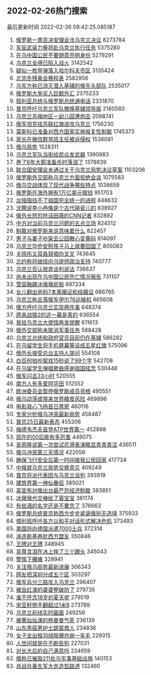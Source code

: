## 2022-02-26热门搜索 
最后更新时间 2022-02-26 08:42:25.085187 
1. [俄罗斯一票否决安理会涉乌克兰决议](https://s.weibo.com/weibo?q=%23%E4%BF%84%E7%BD%97%E6%96%AF%E4%B8%80%E7%A5%A8%E5%90%A6%E5%86%B3%E5%AE%89%E7%90%86%E4%BC%9A%E6%B6%89%E4%B9%8C%E5%85%8B%E5%85%B0%E5%86%B3%E8%AE%AE%23&Refer=top) 8273784
1. [车臣武装力量将赴乌克兰执行任务](https://s.weibo.com/weibo?q=%23%E8%BD%A6%E8%87%A3%E6%AD%A6%E8%A3%85%E5%8A%9B%E9%87%8F%E5%B0%86%E8%B5%B4%E4%B9%8C%E5%85%8B%E5%85%B0%E6%89%A7%E8%A1%8C%E4%BB%BB%E5%8A%A1%23&Refer=top) 5375280
1. [在乌中国公民不要随意亮明身份](https://s.weibo.com/weibo?q=%23%E5%9C%A8%E4%B9%8C%E4%B8%AD%E5%9B%BD%E5%85%AC%E6%B0%91%E4%B8%8D%E8%A6%81%E9%9A%8F%E6%84%8F%E4%BA%AE%E6%98%8E%E8%BA%AB%E4%BB%BD%23&Refer=top) 5279291
1. [乌克兰全境已陷入战火](https://s.weibo.com/weibo?q=%23%E4%B9%8C%E5%85%8B%E5%85%B0%E5%85%A8%E5%A2%83%E5%B7%B2%E9%99%B7%E5%85%A5%E6%88%98%E7%81%AB%23&Refer=top) 3142542
1. [疑似一枚导弹落入哈尔科夫市区](https://s.weibo.com/weibo?q=%23%E7%96%91%E4%BC%BC%E4%B8%80%E6%9E%9A%E5%AF%BC%E5%BC%B9%E8%90%BD%E5%85%A5%E5%93%88%E5%B0%94%E7%A7%91%E5%A4%AB%E5%B8%82%E5%8C%BA%23&Refer=top) 3135424
1. [北京冬残奥会赛程表](https://s.weibo.com/weibo?q=%23%E5%8C%97%E4%BA%AC%E5%86%AC%E6%AE%8B%E5%A5%A5%E4%BC%9A%E8%B5%9B%E7%A8%8B%E8%A1%A8%23&Refer=top) 2582956
1. [乌军方称已消灭潜入基辅的俄先头部队](https://s.weibo.com/weibo?q=%23%E4%B9%8C%E5%86%9B%E6%96%B9%E7%A7%B0%E5%B7%B2%E6%B6%88%E7%81%AD%E6%BD%9C%E5%85%A5%E5%9F%BA%E8%BE%85%E7%9A%84%E4%BF%84%E5%85%88%E5%A4%B4%E9%83%A8%E9%98%9F%23&Refer=top) 2535017
1. [俄罗斯大举买入巨额外汇](https://s.weibo.com/weibo?q=%23%E4%BF%84%E7%BD%97%E6%96%AF%E5%A4%A7%E4%B8%BE%E4%B9%B0%E5%85%A5%E5%B7%A8%E9%A2%9D%E5%A4%96%E6%B1%87%23&Refer=top) 2375233
1. [叙利亚总统与俄罗斯总统通电话](https://s.weibo.com/weibo?q=%23%E5%8F%99%E5%88%A9%E4%BA%9A%E6%80%BB%E7%BB%9F%E4%B8%8E%E4%BF%84%E7%BD%97%E6%96%AF%E6%80%BB%E7%BB%9F%E9%80%9A%E7%94%B5%E8%AF%9D%23&Refer=top) 2331870
1. [普京呼吁乌克兰军队撤换基辅领导层](https://s.weibo.com/weibo?q=%23%E6%99%AE%E4%BA%AC%E5%91%BC%E5%90%81%E4%B9%8C%E5%85%8B%E5%85%B0%E5%86%9B%E9%98%9F%E6%92%A4%E6%8D%A2%E5%9F%BA%E8%BE%85%E9%A2%86%E5%AF%BC%E5%B1%82%23&Refer=top) 2180560
1. [乌克兰苏梅地区一幼儿园遭炮击](https://s.weibo.com/weibo?q=%23%E4%B9%8C%E5%85%8B%E5%85%B0%E8%8B%8F%E6%A2%85%E5%9C%B0%E5%8C%BA%E4%B8%80%E5%B9%BC%E5%84%BF%E5%9B%AD%E9%81%AD%E7%82%AE%E5%87%BB%23&Refer=top) 2098741
1. [俄军坦克挂苏联红旗进攻乌克兰](https://s.weibo.com/weibo?q=%23%E4%BF%84%E5%86%9B%E5%9D%A6%E5%85%8B%E6%8C%82%E8%8B%8F%E8%81%94%E7%BA%A2%E6%97%97%E8%BF%9B%E6%94%BB%E4%B9%8C%E5%85%8B%E5%85%B0%23&Refer=top) 1756230
1. [莫斯科已准备对西方国家实施报复性制裁](https://s.weibo.com/weibo?q=%23%E8%8E%AB%E6%96%AF%E7%A7%91%E5%B7%B2%E5%87%86%E5%A4%87%E5%AF%B9%E8%A5%BF%E6%96%B9%E5%9B%BD%E5%AE%B6%E5%AE%9E%E6%96%BD%E6%8A%A5%E5%A4%8D%E6%80%A7%E5%88%B6%E8%A3%81%23&Refer=top) 1745373
1. [家长在微信群骂班主任被诉侵权](https://s.weibo.com/weibo?q=%23%E5%AE%B6%E9%95%BF%E5%9C%A8%E5%BE%AE%E4%BF%A1%E7%BE%A4%E9%AA%82%E7%8F%AD%E4%B8%BB%E4%BB%BB%E8%A2%AB%E8%AF%89%E4%BE%B5%E6%9D%83%23&Refer=top) 1536081
1. [俄乌局势](https://s.weibo.com/weibo?q=%23%E4%BF%84%E4%B9%8C%E5%B1%80%E5%8A%BF%23&Refer=top) 1528311
1. [乌克兰军队当街给民众发武器](https://s.weibo.com/weibo?q=%23%E4%B9%8C%E5%85%8B%E5%85%B0%E5%86%9B%E9%98%9F%E5%BD%93%E8%A1%97%E7%BB%99%E6%B0%91%E4%BC%97%E5%8F%91%E6%AD%A6%E5%99%A8%23&Refer=top) 1390983
1. [养了6年大鹅准备杀时落泪了](https://s.weibo.com/weibo?q=%23%E5%85%BB%E4%BA%866%E5%B9%B4%E5%A4%A7%E9%B9%85%E5%87%86%E5%A4%87%E6%9D%80%E6%97%B6%E8%90%BD%E6%B3%AA%E4%BA%86%23&Refer=top) 1378639
1. [联合国安理会未通过关于乌克兰局势决议草案](https://s.weibo.com/weibo?q=%23%E8%81%94%E5%90%88%E5%9B%BD%E5%AE%89%E7%90%86%E4%BC%9A%E6%9C%AA%E9%80%9A%E8%BF%87%E5%85%B3%E4%BA%8E%E4%B9%8C%E5%85%8B%E5%85%B0%E5%B1%80%E5%8A%BF%E5%86%B3%E8%AE%AE%E8%8D%89%E6%A1%88%23&Refer=top) 1103206
1. [俄罗斯外交部称乌克兰方面拒绝会谈](https://s.weibo.com/weibo?q=%23%E4%BF%84%E7%BD%97%E6%96%AF%E5%A4%96%E4%BA%A4%E9%83%A8%E7%A7%B0%E4%B9%8C%E5%85%8B%E5%85%B0%E6%96%B9%E9%9D%A2%E6%8B%92%E7%BB%9D%E4%BC%9A%E8%B0%88%23&Refer=top) 1075583
1. [俄乌交战体现了现代战争哪些特点](https://s.weibo.com/weibo?q=%23%E4%BF%84%E4%B9%8C%E4%BA%A4%E6%88%98%E4%BD%93%E7%8E%B0%E4%BA%86%E7%8E%B0%E4%BB%A3%E6%88%98%E4%BA%89%E5%93%AA%E4%BA%9B%E7%89%B9%E7%82%B9%23&Refer=top) 1038659
1. [俄罗斯在海外拥有1万亿美元暗钱](https://s.weibo.com/weibo?q=%23%E4%BF%84%E7%BD%97%E6%96%AF%E5%9C%A8%E6%B5%B7%E5%A4%96%E6%8B%A5%E6%9C%891%E4%B8%87%E4%BA%BF%E7%BE%8E%E5%85%83%E6%9A%97%E9%92%B1%23&Refer=top) 951703
1. [台独阻挡不了祖国完全统一的进程](https://s.weibo.com/weibo?q=%23%E5%8F%B0%E7%8B%AC%E9%98%BB%E6%8C%A1%E4%B8%8D%E4%BA%86%E7%A5%96%E5%9B%BD%E5%AE%8C%E5%85%A8%E7%BB%9F%E4%B8%80%E7%9A%84%E8%BF%9B%E7%A8%8B%23&Refer=top) 848632
1. [沈腾说李小冉像是个古代碰瓷儿的](https://s.weibo.com/weibo?q=%23%E6%B2%88%E8%85%BE%E8%AF%B4%E6%9D%8E%E5%B0%8F%E5%86%89%E5%83%8F%E6%98%AF%E4%B8%AA%E5%8F%A4%E4%BB%A3%E7%A2%B0%E7%93%B7%E5%84%BF%E7%9A%84%23&Refer=top) 839927
1. [俄外长怒怼抢话田薇的CNN记者](https://s.weibo.com/weibo?q=%23%E4%BF%84%E5%A4%96%E9%95%BF%E6%80%92%E6%80%BC%E6%8A%A2%E8%AF%9D%E7%94%B0%E8%96%87%E7%9A%84CNN%E8%AE%B0%E8%80%85%23&Refer=top) 832892
1. [中方对当前乌克兰问题的五点立场](https://s.weibo.com/weibo?q=%23%E4%B8%AD%E6%96%B9%E5%AF%B9%E5%BD%93%E5%89%8D%E4%B9%8C%E5%85%8B%E5%85%B0%E9%97%AE%E9%A2%98%E7%9A%84%E4%BA%94%E7%82%B9%E7%AB%8B%E5%9C%BA%23&Refer=top) 824512
1. [制裁对俄罗斯来说意味着什么](https://s.weibo.com/weibo?q=%23%E5%88%B6%E8%A3%81%E5%AF%B9%E4%BF%84%E7%BD%97%E6%96%AF%E6%9D%A5%E8%AF%B4%E6%84%8F%E5%91%B3%E7%9D%80%E4%BB%80%E4%B9%88%23&Refer=top) 822457
1. [男子与妻子吵架去公园散心变黄码](https://s.weibo.com/weibo?q=%23%E7%94%B7%E5%AD%90%E4%B8%8E%E5%A6%BB%E5%AD%90%E5%90%B5%E6%9E%B6%E5%8E%BB%E5%85%AC%E5%9B%AD%E6%95%A3%E5%BF%83%E5%8F%98%E9%BB%84%E7%A0%81%23&Refer=top) 814097
1. [乌克兰华侨安慰孩子马上就要回国了](https://s.weibo.com/weibo?q=%23%E4%B9%8C%E5%85%8B%E5%85%B0%E5%8D%8E%E4%BE%A8%E5%AE%89%E6%85%B0%E5%AD%A9%E5%AD%90%E9%A9%AC%E4%B8%8A%E5%B0%B1%E8%A6%81%E5%9B%9E%E5%9B%BD%E4%BA%86%23&Refer=top) 805083
1. [关晓彤又双叒叕唱你叉叉](https://s.weibo.com/weibo?q=%23%E5%85%B3%E6%99%93%E5%BD%A4%E5%8F%88%E5%8F%8C%E5%8F%92%E5%8F%95%E5%94%B1%E4%BD%A0%E5%8F%89%E5%8F%89%23&Refer=top) 743645
1. [北约称将继续向乌提供政治支持](https://s.weibo.com/weibo?q=%23%E5%8C%97%E7%BA%A6%E7%A7%B0%E5%B0%86%E7%BB%A7%E7%BB%AD%E5%90%91%E4%B9%8C%E6%8F%90%E4%BE%9B%E6%94%BF%E6%B2%BB%E6%94%AF%E6%8C%81%23&Refer=top) 740777
1. [乌克兰否认放弃谈判说法](https://s.weibo.com/weibo?q=%23%E4%B9%8C%E5%85%8B%E5%85%B0%E5%90%A6%E8%AE%A4%E6%94%BE%E5%BC%83%E8%B0%88%E5%88%A4%E8%AF%B4%E6%B3%95%23&Refer=top) 736637
1. [尚未出现在乌中国公民伤亡情况报告](https://s.weibo.com/weibo?q=%23%E5%B0%9A%E6%9C%AA%E5%87%BA%E7%8E%B0%E5%9C%A8%E4%B9%8C%E4%B8%AD%E5%9B%BD%E5%85%AC%E6%B0%91%E4%BC%A4%E4%BA%A1%E6%83%85%E5%86%B5%E6%8A%A5%E5%91%8A%23&Refer=top) 731107
1. [雪容融踢冰墩墩屁股](https://s.weibo.com/weibo?q=%23%E9%9B%AA%E5%AE%B9%E8%9E%8D%E8%B8%A2%E5%86%B0%E5%A2%A9%E5%A2%A9%E5%B1%81%E8%82%A1%23&Refer=top) 697334
1. [女儿翻出爸妈7本离婚证和结婚证](https://s.weibo.com/weibo?q=%23%E5%A5%B3%E5%84%BF%E7%BF%BB%E5%87%BA%E7%88%B8%E5%A6%887%E6%9C%AC%E7%A6%BB%E5%A9%9A%E8%AF%81%E5%92%8C%E7%BB%93%E5%A9%9A%E8%AF%81%23&Refer=top) 686765
1. [乌克兰称击落俄军伊尔76运输机](https://s.weibo.com/weibo?q=%23%E4%B9%8C%E5%85%8B%E5%85%B0%E7%A7%B0%E5%87%BB%E8%90%BD%E4%BF%84%E5%86%9B%E4%BC%8A%E5%B0%9476%E8%BF%90%E8%BE%93%E6%9C%BA%23&Refer=top) 665608
1. [俄方呼吁乌克兰实现两件事](https://s.weibo.com/weibo?q=%23%E4%BF%84%E6%96%B9%E5%91%BC%E5%90%81%E4%B9%8C%E5%85%8B%E5%85%B0%E5%AE%9E%E7%8E%B0%E4%B8%A4%E4%BB%B6%E4%BA%8B%23&Refer=top) 648374
1. [原来战狼2的这一幕是真的](https://s.weibo.com/weibo?q=%23%E5%8E%9F%E6%9D%A5%E6%88%98%E7%8B%BC2%E7%9A%84%E8%BF%99%E4%B8%80%E5%B9%95%E6%98%AF%E7%9C%9F%E7%9A%84%23&Refer=top) 636554
1. [我驻乌克兰大使馆再发提醒](https://s.weibo.com/weibo?q=%23%E6%88%91%E9%A9%BB%E4%B9%8C%E5%85%8B%E5%85%B0%E5%A4%A7%E4%BD%BF%E9%A6%86%E5%86%8D%E5%8F%91%E6%8F%90%E9%86%92%23&Refer=top) 611613
1. [俄外交部称未取消军事任务](https://s.weibo.com/weibo?q=%23%E4%BF%84%E5%A4%96%E4%BA%A4%E9%83%A8%E7%A7%B0%E6%9C%AA%E5%8F%96%E6%B6%88%E5%86%9B%E4%BA%8B%E4%BB%BB%E5%8A%A1%23&Refer=top) 588428
1. [乌克兰总统和政府官员目前仍在基辅](https://s.weibo.com/weibo?q=%23%E4%B9%8C%E5%85%8B%E5%85%B0%E6%80%BB%E7%BB%9F%E5%92%8C%E6%94%BF%E5%BA%9C%E5%AE%98%E5%91%98%E7%9B%AE%E5%89%8D%E4%BB%8D%E5%9C%A8%E5%9F%BA%E8%BE%85%23&Refer=top) 586282
1. [在乌留学生将手机屏幕等设成五星红旗](https://s.weibo.com/weibo?q=%23%E5%9C%A8%E4%B9%8C%E7%95%99%E5%AD%A6%E7%94%9F%E5%B0%86%E6%89%8B%E6%9C%BA%E5%B1%8F%E5%B9%95%E7%AD%89%E8%AE%BE%E6%88%90%E4%BA%94%E6%98%9F%E7%BA%A2%E6%97%97%23&Refer=top) 575096
1. [俄外长接受总台主持人提问](https://s.weibo.com/weibo?q=%23%E4%BF%84%E5%A4%96%E9%95%BF%E6%8E%A5%E5%8F%97%E6%80%BB%E5%8F%B0%E4%B8%BB%E6%8C%81%E4%BA%BA%E6%8F%90%E9%97%AE%23&Refer=top) 554108
1. [白百何拍吵架戏15秒说了99个字](https://s.weibo.com/weibo?q=%23%E7%99%BD%E7%99%BE%E4%BD%95%E6%8B%8D%E5%90%B5%E6%9E%B6%E6%88%8F15%E7%A7%92%E8%AF%B4%E4%BA%8699%E4%B8%AA%E5%AD%97%23&Refer=top) 542708
1. [在乌留学生弹唱歌曲感谢祖国挂念](https://s.weibo.com/weibo?q=%23%E5%9C%A8%E4%B9%8C%E7%95%99%E5%AD%A6%E7%94%9F%E5%BC%B9%E5%94%B1%E6%AD%8C%E6%9B%B2%E6%84%9F%E8%B0%A2%E7%A5%96%E5%9B%BD%E6%8C%82%E5%BF%B5%23&Refer=top) 530448
1. [俄军闪击33小时](https://s.weibo.com/weibo?q=%23%E4%BF%84%E5%86%9B%E9%97%AA%E5%87%BB33%E5%B0%8F%E6%97%B6%23&Refer=top) 520555
1. [南方人有多爱阿华田](https://s.weibo.com/weibo?q=%23%E5%8D%97%E6%96%B9%E4%BA%BA%E6%9C%89%E5%A4%9A%E7%88%B1%E9%98%BF%E5%8D%8E%E7%94%B0%23&Refer=top) 512552
1. [欧洲委员会暂停俄罗斯成员资格](https://s.weibo.com/weibo?q=%23%E6%AC%A7%E6%B4%B2%E5%A7%94%E5%91%98%E4%BC%9A%E6%9A%82%E5%81%9C%E4%BF%84%E7%BD%97%E6%96%AF%E6%88%90%E5%91%98%E8%B5%84%E6%A0%BC%23&Refer=top) 495551
1. [俄乌动荡或带来世界粮食风险](https://s.weibo.com/weibo?q=%23%E4%BF%84%E4%B9%8C%E5%8A%A8%E8%8D%A1%E6%88%96%E5%B8%A6%E6%9D%A5%E4%B8%96%E7%95%8C%E7%B2%AE%E9%A3%9F%E9%A3%8E%E9%99%A9%23&Refer=top) 469896
1. [电影我心飞扬首日票房](https://s.weibo.com/weibo?q=%23%E7%94%B5%E5%BD%B1%E6%88%91%E5%BF%83%E9%A3%9E%E6%89%AC%E9%A6%96%E6%97%A5%E7%A5%A8%E6%88%BF%23&Refer=top) 460116
1. [专家分析俄乌冲突最新局势](https://s.weibo.com/weibo?q=%23%E4%B8%93%E5%AE%B6%E5%88%86%E6%9E%90%E4%BF%84%E4%B9%8C%E5%86%B2%E7%AA%81%E6%9C%80%E6%96%B0%E5%B1%80%E5%8A%BF%23&Refer=top) 458487
1. [普京25日最新表态](https://s.weibo.com/weibo?q=%23%E6%99%AE%E4%BA%AC25%E6%97%A5%E6%9C%80%E6%96%B0%E8%A1%A8%E6%80%81%23&Refer=top) 455206
1. [梅德韦杰夫首登ATP世界第一](https://s.weibo.com/weibo?q=%23%E6%A2%85%E5%BE%B7%E9%9F%A6%E6%9D%B0%E5%A4%AB%E9%A6%96%E7%99%BBATP%E4%B8%96%E7%95%8C%E7%AC%AC%E4%B8%80%23&Refer=top) 452998
1. [现在的00后能有多厉害](https://s.weibo.com/weibo?q=%23%E7%8E%B0%E5%9C%A8%E7%9A%8400%E5%90%8E%E8%83%BD%E6%9C%89%E5%A4%9A%E5%8E%89%E5%AE%B3%23&Refer=top) 449075
1. [吴奇隆说第一次尝试花滑表演略显青青青涩](https://s.weibo.com/weibo?q=%23%E5%90%B4%E5%A5%87%E9%9A%86%E8%AF%B4%E7%AC%AC%E4%B8%80%E6%AC%A1%E5%B0%9D%E8%AF%95%E8%8A%B1%E6%BB%91%E8%A1%A8%E6%BC%94%E7%95%A5%E6%98%BE%E9%9D%92%E9%9D%92%E9%9D%92%E6%B6%A9%23&Refer=top) 436511
1. [俄乌冲突第三天情况](https://s.weibo.com/weibo?q=%23%E4%BF%84%E4%B9%8C%E5%86%B2%E7%AA%81%E7%AC%AC%E4%B8%89%E5%A4%A9%E6%83%85%E5%86%B5%23&Refer=top) 422056
1. [确保飞行安全后第一时间接我公民回家](https://s.weibo.com/weibo?q=%23%E7%A1%AE%E4%BF%9D%E9%A3%9E%E8%A1%8C%E5%AE%89%E5%85%A8%E5%90%8E%E7%AC%AC%E4%B8%80%E6%97%B6%E9%97%B4%E6%8E%A5%E6%88%91%E5%85%AC%E6%B0%91%E5%9B%9E%E5%AE%B6%23&Refer=top) 417734
1. [中俄就乌克兰局势交换意见](https://s.weibo.com/weibo?q=%23%E4%B8%AD%E4%BF%84%E5%B0%B1%E4%B9%8C%E5%85%8B%E5%85%B0%E5%B1%80%E5%8A%BF%E4%BA%A4%E6%8D%A2%E6%84%8F%E8%A7%81%23&Refer=top) 409249
1. [普京将派代表团与乌克兰谈判](https://s.weibo.com/weibo?q=%23%E6%99%AE%E4%BA%AC%E5%B0%86%E6%B4%BE%E4%BB%A3%E8%A1%A8%E5%9B%A2%E4%B8%8E%E4%B9%8C%E5%85%8B%E5%85%B0%E8%B0%88%E5%88%A4%23&Refer=top) 393919
1. [建筑界第一神仙眷侣](https://s.weibo.com/weibo?q=%E5%BB%BA%E7%AD%91%E7%95%8C%E7%AC%AC%E4%B8%80%E7%A5%9E%E4%BB%99%E7%9C%B7%E4%BE%A3&Refer=top) 385021
1. [英宣布对俄出台最严厉经济制裁](https://s.weibo.com/weibo?q=%23%E8%8B%B1%E5%AE%A3%E5%B8%83%E5%AF%B9%E4%BF%84%E5%87%BA%E5%8F%B0%E6%9C%80%E4%B8%A5%E5%8E%89%E7%BB%8F%E6%B5%8E%E5%88%B6%E8%A3%81%23&Refer=top) 383851
1. [冰墩墩也交棒给了蓉宝宝](https://s.weibo.com/weibo?q=%23%E5%86%B0%E5%A2%A9%E5%A2%A9%E4%B9%9F%E4%BA%A4%E6%A3%92%E7%BB%99%E4%BA%86%E8%93%89%E5%AE%9D%E5%AE%9D%23&Refer=top) 381174
1. [有些酒的名字还是不要念了](https://s.weibo.com/weibo?q=%23%E6%9C%89%E4%BA%9B%E9%85%92%E7%9A%84%E5%90%8D%E5%AD%97%E8%BF%98%E6%98%AF%E4%B8%8D%E8%A6%81%E5%BF%B5%E4%BA%86%23&Refer=top) 376663
1. [俄罗斯总统普京称西方步步紧逼俄别无选择](https://s.weibo.com/weibo?q=%23%E4%BF%84%E7%BD%97%E6%96%AF%E6%80%BB%E7%BB%9F%E6%99%AE%E4%BA%AC%E7%A7%B0%E8%A5%BF%E6%96%B9%E6%AD%A5%E6%AD%A5%E7%B4%A7%E9%80%BC%E4%BF%84%E5%88%AB%E6%97%A0%E9%80%89%E6%8B%A9%23&Refer=top) 375933
1. [塔利班呼吁各方以和平对话形式解决危机](https://s.weibo.com/weibo?q=%23%E5%A1%94%E5%88%A9%E7%8F%AD%E5%91%BC%E5%90%81%E5%90%84%E6%96%B9%E4%BB%A5%E5%92%8C%E5%B9%B3%E5%AF%B9%E8%AF%9D%E5%BD%A2%E5%BC%8F%E8%A7%A3%E5%86%B3%E5%8D%B1%E6%9C%BA%23&Refer=top) 373493
1. [美国将向德国派遣7000士兵](https://s.weibo.com/weibo?q=%23%E7%BE%8E%E5%9B%BD%E5%B0%86%E5%90%91%E5%BE%B7%E5%9B%BD%E6%B4%BE%E9%81%A37000%E5%A3%AB%E5%85%B5%23&Refer=top) 372314
1. [泽连斯基再批西方盟友](https://s.weibo.com/weibo?q=%23%E6%B3%BD%E8%BF%9E%E6%96%AF%E5%9F%BA%E5%86%8D%E6%89%B9%E8%A5%BF%E6%96%B9%E7%9B%9F%E5%8F%8B%23&Refer=top) 350846
1. [王牌对王牌](https://s.weibo.com/weibo?q=%E7%8E%8B%E7%89%8C%E5%AF%B9%E7%8E%8B%E7%89%8C&Refer=top) 348945
1. [吴尊含泪在冰上摔了三个跟头](https://s.weibo.com/weibo?q=%23%E5%90%B4%E5%B0%8A%E5%90%AB%E6%B3%AA%E5%9C%A8%E5%86%B0%E4%B8%8A%E6%91%94%E4%BA%86%E4%B8%89%E4%B8%AA%E8%B7%9F%E5%A4%B4%23&Refer=top) 345043
1. [警惕下腰瘫](https://s.weibo.com/weibo?q=%23%E8%AD%A6%E6%83%95%E4%B8%8B%E8%85%B0%E7%98%AB%23&Refer=top) 328941
1. [关注俄乌局势最新进展](https://s.weibo.com/weibo?q=%23%E5%85%B3%E6%B3%A8%E4%BF%84%E4%B9%8C%E5%B1%80%E5%8A%BF%E6%9C%80%E6%96%B0%E8%BF%9B%E5%B1%95%23&Refer=top) 306343
1. [网友把深圳分成五个区](https://s.weibo.com/weibo?q=%23%E7%BD%91%E5%8F%8B%E6%8A%8A%E6%B7%B1%E5%9C%B3%E5%88%86%E6%88%90%E4%BA%94%E4%B8%AA%E5%8C%BA%23&Refer=top) 303297
1. [俄军兵分三路攻入乌克兰](https://s.weibo.com/weibo?q=%23%E4%BF%84%E5%86%9B%E5%85%B5%E5%88%86%E4%B8%89%E8%B7%AF%E6%94%BB%E5%85%A5%E4%B9%8C%E5%85%8B%E5%85%B0%23&Refer=top) 296407
1. [被岳红演的婆婆整破防了](https://s.weibo.com/weibo?q=%23%E8%A2%AB%E5%B2%B3%E7%BA%A2%E6%BC%94%E7%9A%84%E5%A9%86%E5%A9%86%E6%95%B4%E7%A0%B4%E9%98%B2%E4%BA%86%23&Refer=top) 279735
1. [谁不怀念18岁的夏天呢](https://s.weibo.com/weibo?q=%23%E8%B0%81%E4%B8%8D%E6%80%80%E5%BF%B518%E5%B2%81%E7%9A%84%E5%A4%8F%E5%A4%A9%E5%91%A2%23&Refer=top) 279519
1. [宋亚轩侧手翻超过1米8](https://s.weibo.com/weibo?q=%23%E5%AE%8B%E4%BA%9A%E8%BD%A9%E4%BE%A7%E6%89%8B%E7%BF%BB%E8%B6%85%E8%BF%871%E7%B1%B38%23&Refer=top) 273789
1. [乌克兰前线实时画面](https://s.weibo.com/weibo?q=%23%E4%B9%8C%E5%85%8B%E5%85%B0%E5%89%8D%E7%BA%BF%E5%AE%9E%E6%97%B6%E7%94%BB%E9%9D%A2%23&Refer=top) 249256
1. [被黄灿灿演的杨曼曼气死](https://s.weibo.com/weibo?q=%23%E8%A2%AB%E9%BB%84%E7%81%BF%E7%81%BF%E6%BC%94%E7%9A%84%E6%9D%A8%E6%9B%BC%E6%9B%BC%E6%B0%94%E6%AD%BB%23&Refer=top) 236139
1. [山东患癌男护士跳窗救人](https://s.weibo.com/weibo?q=%23%E5%B1%B1%E4%B8%9C%E6%82%A3%E7%99%8C%E7%94%B7%E6%8A%A4%E5%A3%AB%E8%B7%B3%E7%AA%97%E6%95%91%E4%BA%BA%23&Refer=top) 234836
1. [女子坐出租羽绒服爆炸崩一车毛](https://s.weibo.com/weibo?q=%23%E5%A5%B3%E5%AD%90%E5%9D%90%E5%87%BA%E7%A7%9F%E7%BE%BD%E7%BB%92%E6%9C%8D%E7%88%86%E7%82%B8%E5%B4%A9%E4%B8%80%E8%BD%A6%E6%AF%9B%23&Refer=top) 229315
1. [人世间就是在不断告别](https://s.weibo.com/weibo?q=%23%E4%BA%BA%E4%B8%96%E9%97%B4%E5%B0%B1%E6%98%AF%E5%9C%A8%E4%B8%8D%E6%96%AD%E5%91%8A%E5%88%AB%23&Refer=top) 227031
1. [对长大后的自己满意吗](https://s.weibo.com/weibo?q=%23%E5%AF%B9%E9%95%BF%E5%A4%A7%E5%90%8E%E7%9A%84%E8%87%AA%E5%B7%B1%E6%BB%A1%E6%84%8F%E5%90%97%23&Refer=top) 224659
1. [俄称已摧毁211处乌军事基础设施](https://s.weibo.com/weibo?q=%23%E4%BF%84%E7%A7%B0%E5%B7%B2%E6%91%A7%E6%AF%81211%E5%A4%84%E4%B9%8C%E5%86%9B%E4%BA%8B%E5%9F%BA%E7%A1%80%E8%AE%BE%E6%96%BD%23&Refer=top) 140153
1. [肖战肖春生军大衣造型路透](https://s.weibo.com/weibo?q=%23%E8%82%96%E6%88%98%E8%82%96%E6%98%A5%E7%94%9F%E5%86%9B%E5%A4%A7%E8%A1%A3%E9%80%A0%E5%9E%8B%E8%B7%AF%E9%80%8F%23&Refer=top) 132460
